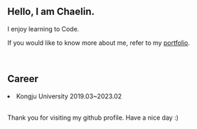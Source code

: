 <h2>Hello, I am Chaelin.</h2>
<p>I enjoy learning to Code.</p>
<p>
  If you would like to know more about me, refer to my
  <a href="https://www.notion.so/Portfolio-da31d2c5848f4b0b939430d5173d5b0d"> portfolio</a>.
  </p>
<br>
<h2>Career</h2>
<li>Kongju University  2019.03~2023.02</li>
<br>
<p>Thank you for visiting my github profile. Have a nice day :)</p>

<!--
**nileahc/nileahc** is a ✨ _special_ ✨ repository because its `README.md` (this file) appears on your GitHub profile.

Here are some ideas to get you started:

- 🔭 I’m currently working on ...
- 🌱 I’m currently learning ...
- 👯 I’m looking to collaborate on ...
- 🤔 I’m looking for help with ...
- 💬 Ask me about ...
- 📫 How to reach me: ...
- 😄 Pronouns: ...
- ⚡ Fun fact: ...
-->

